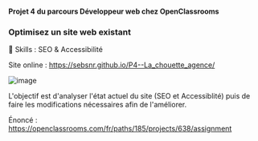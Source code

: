 #### Projet 4 du parcours Développeur web chez OpenClassrooms
### Optimisez un site web existant


🔨 Skills : SEO & Accessibilité

Site online : https://sebsnr.github.io/P4--La_chouette_agence/

![image](https://user-images.githubusercontent.com/78140833/114302633-2c2ab600-9aca-11eb-9f56-65744a3c8b90.png)

L'objectif est d'analyser l'état actuel du site (SEO et Accessiblité) puis de faire les modifications nécessaires afin de l'améliorer.

Énoncé : https://openclassrooms.com/fr/paths/185/projects/638/assignment
